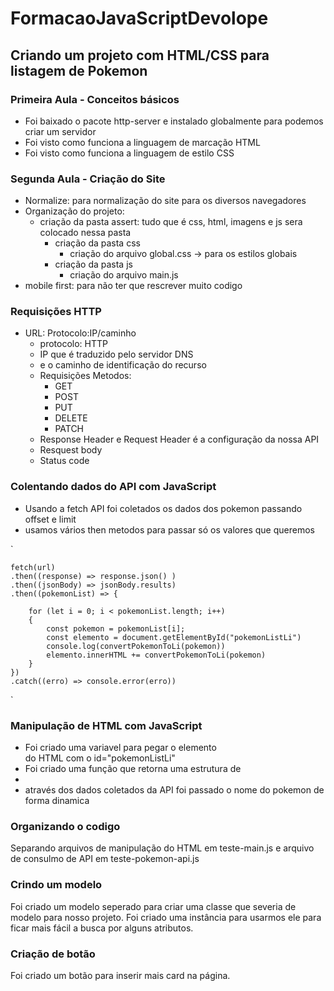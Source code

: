 # FormacaoJavaScriptDevolope

## Criando um projeto com HTML/CSS para listagem de Pokemon

### Primeira Aula - Conceitos básicos

- Foi baixado o pacote http-server e instalado globalmente para podemos criar um servidor
- Foi visto como funciona a linguagem de marcação HTML
- Foi visto como funciona a linguagem de estilo CSS

### Segunda Aula - Criação do Site

- Normalize: para normalização do site para os diversos navegadores
- Organização do projeto:
    - criação da pasta assert: tudo que é css, html, imagens e js sera colocado nessa pasta
        - criação da pasta css
            - criação do arquivo global.css -> para os estilos globais
        - criação da pasta js
            - criação do arquivo main.js
- mobile first: para não ter que rescrever muito codigo

### Requisições HTTP

- URL: Protocolo:IP/caminho
    - protocolo: HTTP
    - IP que é traduzido pelo servidor DNS
    - e o caminho de identificação do recurso
    - Requisições Metodos:
        - GET
        - POST
        - PUT
        - DELETE
        - PATCH
    - Response Header e Request Header é a configuração da nossa API
    - Resquest body
    - Status code

### Colentando dados do API com JavaScript

- Usando a fetch API foi coletados os dados dos pokemon passando offset e limit
- usamos vários then metodos para passar só os valores que queremos


`

    fetch(url)
    .then((response) => response.json() )
    .then((jsonBody) => jsonBody.results)
    .then((pokemonList) => {
    
        for (let i = 0; i < pokemonList.length; i++) 
        {
            const pokemon = pokemonList[i];
            const elemento = document.getElementById("pokemonListLi")
            console.log(convertPokemonToLi(pokemon))
            elemento.innerHTML += convertPokemonToLi(pokemon)
        }
    })
    .catch((erro) => console.error(erro))
`

### Manipulação de HTML com JavaScript

- Foi criado uma variavel para pegar o elemento <ol></ol> do HTML com o id="pokemonListLi"
- Foi criado uma função que retorna uma estrutura de <li>
- através dos dados coletados da API foi passado o nome do pokemon de forma dinamica

### Organizando o codigo

Separando arquivos de manipulação do HTML em teste-main.js e arquivo de consulmo de API em 
teste-pokemon-api.js

### Crindo um modelo

Foi criado um modelo seperado para criar uma classe que severia de modelo para nosso projeto. Foi criado 
uma instância para usarmos ele para ficar mais fácil a busca por alguns atributos.

### Criação de botão

Foi criado um botão para inserir mais card na página.
